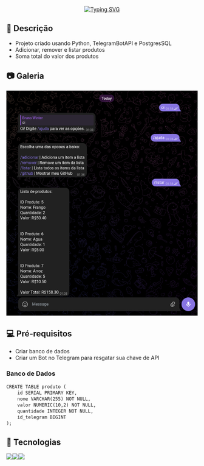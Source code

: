 <p align="center">
<a href="https://git.io/typing-svg"><img src="https://readme-typing-svg.demolab.com?font=Fira+Code&weight=600&size=26&pause=1000&color=FFFFFFDD&center=true&vCenter=true&random=false&width=550&height=75&lines=Bot+do+Telegram" alt="Typing SVG" /></a>
</p>

## 📖 Descrição
* Projeto criado usando Python, TelegramBotAPI e PostgresSQL
* Adicionar, remover e listar produtos
* Soma total do valor dos produtos 

## 📷 Galeria
![img.png](img.png)

## 💻 Pré-requisitos
* Criar banco de dados
* Criar um Bot no Telegram para resgatar sua chave de API

### Banco de Dados
```
CREATE TABLE produto (
    id SERIAL PRIMARY KEY,
    nome VARCHAR(255) NOT NULL,
    valor NUMERIC(10,2) NOT NULL,
    quantidade INTEGER NOT NULL,
    id_telegram BIGINT
);
```
## 🤖 Tecnologias

<img src="https://img.shields.io/badge/PostgreSQL-316192?style=for-the-badge&logo=postgresql&logoColor=white"><img src="https://img.shields.io/badge/Python-3776AB?style=for-the-badge&logo=python&logoColor=white"><img src="https://img.shields.io/badge/Telegram-2CA5E0?style=for-the-badge&logo=telegram&logoColor=white">
